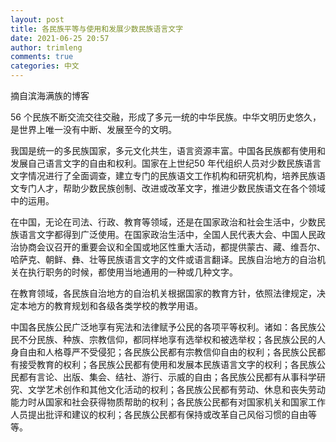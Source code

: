 ```yaml
---
layout: post
title: 各民族平等与使用和发展少数民族语言文字
date: 2021-06-25 20:57
author: trimleng
comments: true
categories: 中文
---
```

<!-- wp:paragraph -->
<p>摘自滨海满族的博客</p>
<!-- /wp:paragraph -->

<!-- wp:paragraph -->
<p>56 个民族不断交流交往交融，形成了多元一统的中华民族。中华文明历史悠久，是世界上唯一没有中断、发展至今的文明。</p>
<!-- /wp:paragraph -->

<!-- wp:paragraph -->
<p>我国是统一的多民族国家，多元文化共生，语言资源丰富。中国各民族都有使用和发展自己语言文字的自由和权利。国家在上世纪50 年代组织人员对少数民族语言文字情况进行了全面调查，建立专门的民族语文工作机构和研究机构，培养民族语文专门人才，帮助少数民族创制、改进或改革文字，推进少数民族语文在各个领域中的运用。</p>
<!-- /wp:paragraph -->

<!-- wp:more -->
<!--more-->
<!-- /wp:more -->

<!-- wp:paragraph -->
<p>在中国，无论在司法、行政、教育等领域，还是在国家政治和社会生活中，少数民族语言文字都得到广泛使用。在国家政治生活中，全国人民代表大会、中国人民政治协商会议召开的重要会议和全国或地区性重大活动，都提供蒙古、藏、维吾尔、哈萨克、朝鲜、彝、壮等民族语言文字的文件或语言翻译。民族自治地方的自治机关在执行职务的时候，都使用当地通用的一种或几种文字。</p>
<!-- /wp:paragraph -->

<!-- wp:paragraph -->
<p>在教育领域，各民族自治地方的自治机关根据国家的教育方针，依照法律规定，决定本地方的教育规划和各级各类学校的教学用语。</p>
<!-- /wp:paragraph -->

<!-- wp:paragraph -->
<p>中国各民族公民广泛地享有宪法和法律赋予公民的各项平等权利。诸如：各民族公民不分民族、种族、宗教信仰，都同样地享有选举权和被选举权；各民族公民的人身自由和人格尊严不受侵犯；各民族公民都有宗教信仰自由的权利；各民族公民都有接受教育的权利；各民族公民都有使用和发展本民族语言文字的权利；各民族公民都有言论、出版、集会、结社、游行、示威的自由；各民族公民都有从事科学研究、文学艺术创作和其他文化活动的权利；各民族公民都有劳动、休息和丧失劳动能力时从国家和社会获得物质帮助的权利；各民族公民都有对国家机关和国家工作人员提出批评和建议的权利；各民族公民都有保持或改革自己风俗习惯的自由等等。<br></p>
<!-- /wp:paragraph -->
